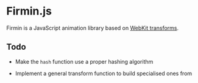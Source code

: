 Firmin.js
=========

Firmin is a JavaScript animation library based on [WebKit transforms][wkt].


Todo
----

* Make the `hash` function use a proper hashing algorithm
* Implement a general transform function to build specialised ones from

  [wkt]: http://webkit.org/blog/130/css-transforms/
